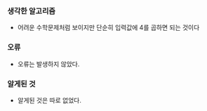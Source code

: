 ### 생각한 알고리즘
 - 어려운 수학문제처럼 보이지만 단순히 입력값에 4를 곱하면 되는 것이다

### 오류
 - 오류는 발생하지 않았다.

### 알게된 것
 - 알게된 것은 따로 없었다.
